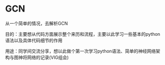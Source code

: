 # GCN
从一个简单的情况，去解析GCN

目的：主要想从代码方面展示整个来历和流程，主要以此学习一些基本的python语法以及具体代码细节的作用

用途：同学间交流分享，想以此做个第一次学习python语法、简单的神经网络架构与图神将网络的记录(VIG组会)
